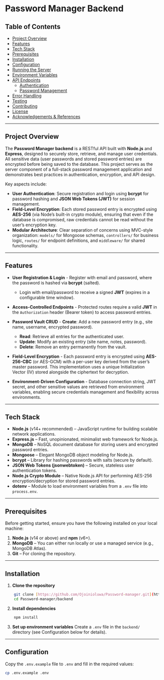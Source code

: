 # Password Manager Backend

## Table of Contents

- [Project Overview](#project-overview)
- [Features](#features)
- [Tech Stack](#tech-stack)
- [Prerequisites](#prerequisites)
- [Installation](#installation)
- [Configuration](#configuration)
- [Running the Server](#running-the-server)
- [Environment Variables](#environment-variables)
- [API Endpoints](#api-endpoints)
  - [Authentication](#authentication)
  - [Password Management](#password-management)
- [Error Handling](#error-handling)
- [Testing](#testing)
- [Contributing](#contributing)
- [License](#license)
- [Acknowledgements & References](#acknowledgements--references)

---

## Project Overview

The **Password Manager backend** is a RESTful API built with **Node.js** and **Express**, designed to securely store, retrieve, and manage user credentials. All sensitive data (user passwords and stored password entries) are encrypted before being saved to the database. This project serves as the server component of a full-stack password management application and demonstrates best practices in authentication, encryption, and API design.

Key aspects include:

- **User Authentication**: Secure registration and login using **bcrypt** for password hashing and **JSON Web Tokens (JWT)** for session management.
- **Field-Level Encryption**: Each stored password entry is encrypted using **AES-256** (via Node’s built-in crypto module), ensuring that even if the database is compromised, raw credentials cannot be read without the user’s encryption key.
- **Modular Architecture**: Clear separation of concerns using MVC-style organization: `models/` for Mongoose schemas, `controllers/` for business logic, `routes/` for endpoint definitions, and `middleware/` for shared functionality.

---

## Features

- **User Registration & Login** - Register with email and password, where the password is hashed via **bcrypt** (salted).  
  - Login with email/password to receive a signed **JWT** (expires in a configurable time window).

- **Access-Controlled Endpoints** - Protected routes require a valid **JWT** in the `Authorization` header (Bearer token) to access password entries.

- **Password Vault CRUD** - **Create**: Add a new password entry (e.g., site name, username, encrypted password).  
  - **Read**: Retrieve all entries for the authenticated user.  
  - **Update**: Modify an existing entry (site name, notes, password).  
  - **Delete**: Remove an entry permanently from the vault.

- **Field-Level Encryption** - Each password entry is encrypted using **AES-256-CBC** (or AES-GCM) with a per-user key derived from the user’s master password. This implementation uses a unique Initialization Vector (IV) stored alongside the ciphertext for decryption.

- **Environment-Driven Configuration** - Database connection string, JWT secret, and other sensitive values are retrieved from environment variables, enabling secure credentials management and flexibility across environments.

---

## Tech Stack

- **Node.js** (v14+ recommended) – JavaScript runtime for building scalable network applications.
- **Express.js** – Fast, unopinionated, minimalist web framework for Node.js.
- **MongoDB** – NoSQL document database for storing users and encrypted password entries.
- **Mongoose** – Elegant MongoDB object modeling for Node.js.
- **bcrypt** – Library for hashing passwords with salts (secure by default).
- **JSON Web Tokens (jsonwebtoken)** – Secure, stateless user authentication tokens.
- **Node.js Crypto Module** – Native Node.js API for performing AES-256 encryption/decryption for stored password entries.
- **dotenv** – Module to load environment variables from a `.env` file into `process.env`.

---

## Prerequisites

Before getting started, ensure you have the following installed on your local machine:

1.  **Node.js** (v14 or above) and **npm** (v6+).  
2.  **MongoDB** – You can either run locally or use a managed service (e.g., MongoDB Atlas).  
3.  **Git** – For cloning the repository.

---

## Installation

1.  **Clone the repository** 
```bash
    git clone [https://github.com/Ojoinioluwa/Password-manager.git](https://github.com/Ojoinioluwa/Password-manager.git)
    cd Password-manager/backend
 ```
2.  **Install dependencies** 
```bash
    npm install
```
3.  **Set up environment variables** Create a `.env` file in the `backend/` directory (see Configuration below for details).

---

## Configuration

Copy the `.env.example` file to `.env` and fill in the required values:

```bash
cp .env.example .env
```